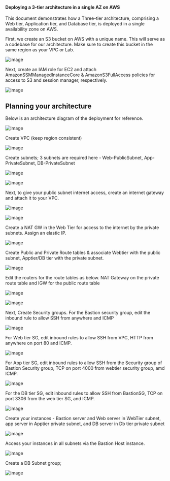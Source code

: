 #### Deploying a 3-tier architecture in a single AZ on AWS

This document demonstrates how a Three-tier architecture, comprising a Web tier, Application tier, and Database tier, is deployed in a single availability zone on AWS.

First, we create an S3 bucket on AWS with a unique name. This will serve as a codebase for our architecture. Make sure to create this bucket in the same region as your VPC or Lab.

![image](https://github.com/user-attachments/assets/a6a2f58a-9cd6-49e5-a8c8-a840a1389361)

Next, create an IAM role for EC2 and attach AmazonSSMManagedInstanceCore & AmazonS3FullAccess policies for access to S3 and session manager, respectively.

![image](https://github.com/user-attachments/assets/5ade16c6-93e9-4977-a0f5-d8a4b065d1f2)

## Planning your architecture

Below is an architecture diagram of the deployment for reference.

![image](https://github.com/user-attachments/assets/3022075c-9a1c-455a-aa05-0bf53f7d79d4)


Create VPC (keep region consistent)

![image](https://github.com/user-attachments/assets/0de993af-4268-49e1-8f22-bf6cffedd34b)

Create subnets; 3 subnets are required here - Web-PublicSubnet, App-PrivateSubnet, DB-PrivateSubnet

![image](https://github.com/user-attachments/assets/fd9a175b-e79b-4285-ada3-084782457ed2)

![image](https://github.com/user-attachments/assets/39b0ec33-c893-4b8f-bfc8-a121aae4939c)

Next, to give your public subnet internet access, create an internet gateway and attach it to your VPC.

![image](https://github.com/user-attachments/assets/dda64b6c-938e-4a4a-b5ce-01239e1a5cdb)

![image](https://github.com/user-attachments/assets/62ca76a4-01a0-4991-a6eb-658a73dd5996)

Create a NAT GW in the Web Tier for access to the internet by the private subnets. Assign an elastic IP.

![image](https://github.com/user-attachments/assets/bfcd2fbe-e795-4a39-bab2-151a127908c6)

Create Public and Private Route tables & associate Webtier with the public subnet, Apptier/DB tier with the private subnet.

![image](https://github.com/user-attachments/assets/e44697d8-529d-46a9-a024-d5c600c32f74)

Edit the routers for the route tables as below. NAT Gateway on the private route table and IGW for the public route table

![image](https://github.com/user-attachments/assets/6b683fc3-b2c8-4cea-b4a0-700271238979)

![image](https://github.com/user-attachments/assets/5c733812-f8db-4e60-8c8c-0a01b1ee5161)

Next, Create Security groups. For the Bastion security group, edit the inbound rule to allow SSH from anywhere and ICMP

![image](https://github.com/user-attachments/assets/9c1ca7e9-c7f1-47b7-aed3-76dfdf5cf6ff)

For Web tier SG, edit inbound rules to allow SSH from VPC, HTTP from anywhere on port 80 and ICMP.

![image](https://github.com/user-attachments/assets/c22f93a3-9488-4737-a7b1-f700b4516b76)

For App tier SG, edit inbound rules to allow SSH from the Security group of Bastion Security group, TCP on port 4000 from webtier security group, amd ICMP.

![image](https://github.com/user-attachments/assets/47951a94-94c1-43fc-a62b-0a3ffaa70404)

For the DB tier SG, edit inbound rules to allow SSH from BastionSG, TCP on port 3306 from the web tier SG, and ICMP.

![image](https://github.com/user-attachments/assets/a66da5f5-f843-4f2c-a16f-6e74c1ae6cca)

Create your instances - Bastion server and Web server in WebTier subnet, app server in Apptier private subnet, and DB server in Db tier private subnet

![image](https://github.com/user-attachments/assets/faa9d6a8-b316-4a08-94dd-977b2212bd7f)

Access your instances in all subnets via the Bastion Host instance.

![image](https://github.com/user-attachments/assets/54459ed3-67c3-4f47-a274-4ba4ebb7178f)

Create a DB Subnet group;

![image](https://github.com/user-attachments/assets/f24fc522-430d-4a1b-ac06-753eec0761e6)













